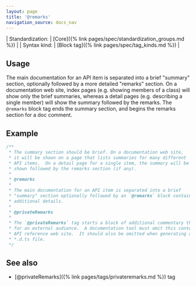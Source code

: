 ```yaml
---
layout: page
title: '@remarks'
navigation_source: docs_nav
---
```


| Standardization: | [Core]({% link pages/spec/standardization_groups.md %}) |
| Syntax kind: | [Block tag]({% link pages/spec/tag_kinds.md %}) |


## Usage

The main documentation for an API item is separated into a brief "summary" section,
optionally followed by a more detailed "remarks" section.  On a documentation web site,
index pages (e.g. showing members of a class) will show only the brief summaries,
whereas a detail pages (e.g. describing a single member) will show the summary followed
by the remarks.  The `@remarks` block tag ends the summary section, and begins the
remarks section for a doc comment.


## Example

```ts
/**
 * The summary section should be brief. On a documentation web site,
 * it will be shown on a page that lists summaries for many different
 * API items.  On a detail page for a single item, the summary will be
 * shown followed by the remarks section (if any).
 *
 * @remarks
 *
 * The main documentation for an API item is separated into a brief
 * "summary" section optionally followed by an `@remarks` block containing
 * additional details.
 *
 * @privateRemarks
 *
 * The `@privateRemarks` tag starts a block of additional commentary that is not meant
 * for an external audience.  A documentation tool must omit this content from an
 * API reference web site.  It should also be omitted when generating a normalized
 * *.d.ts file.
 */
```

## See also

- [@privateRemarks]({% link pages/tags/privateremarks.md %}) tag
